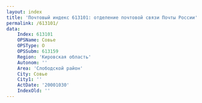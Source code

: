 ```yaml
---
layout: index
title: 'Почтовый индекс 613101: отделение почтовой связи Почты России'
permalink: /613101/
data:
    Index: 613101
    OPSName: Совье
    OPSType: О
    OPSSubm: 613159
    Region: 'Кировская область'
    Autonom: ''
    Area: 'Слободской район'
    City: Совье
    City1: ''
    ActDate: '20001030'
    IndexOld: ''
---
```


